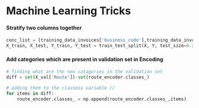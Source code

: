 # Machine Learning Tricks

#### Stratify two columns together

```python
conc_list = [training_data_invoices['business_code'],training_data_invoices['invoice_currency']]
X_train, X_test, Y_train, Y_test = train_test_split(X, Y, test_size=0.2, stratify = pd.concat(conc_list, axis=1), random_state=42)
```

#### Add categories which are present in validation set in Encoding
```python
# finding what are the new catagories in the validation set
diff = set(X_val['Route'])-set(route_encoder.classes_)

# adding them to the classess variable // 
for items in diff:
    route_encoder.classes_ = np.append(route_encoder.classes_,items)
```    
